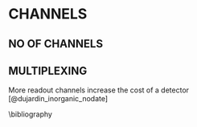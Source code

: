 # CHANNELS

## NO OF CHANNELS

## MULTIPLEXING

More readout channels increase the cost of a detector [@dujardin_inorganic_nodate]

\bibliography